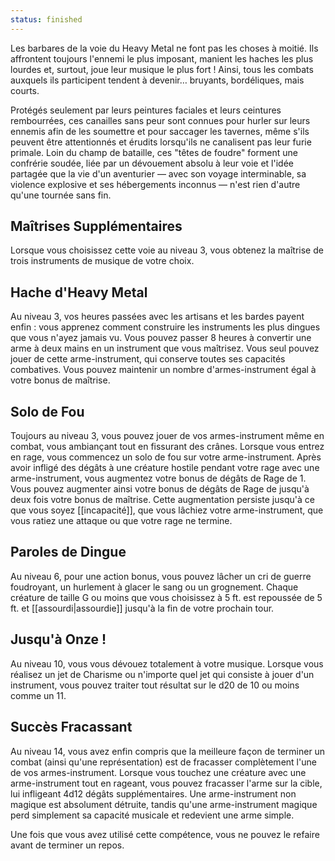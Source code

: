```yaml
---
status: finished
---
```

Les barbares de la voie du Heavy Metal ne font pas les choses à moitié. Ils affrontent toujours l'ennemi le plus imposant, manient les haches les plus lourdes et, surtout, joue leur musique le plus fort ! Ainsi, tous les combats auxquels ils participent tendent à devenir… bruyants, bordéliques, mais courts.

Protégés seulement par leurs peintures faciales et leurs ceintures rembourrées, ces canailles sans peur sont connues pour hurler sur leurs ennemis afin de les soumettre et pour saccager les tavernes, même s'ils peuvent être attentionnés et érudits lorsqu'ils ne canalisent pas leur furie primale. Loin du champ de bataille, ces "têtes de foudre" forment une confrérie soudée, liée par un dévouement absolu à leur voie et l'idée partagée que la vie d'un aventurier — avec son voyage interminable, sa violence explosive et ses hébergements inconnus — n'est rien d'autre qu'une tournée sans fin.

## Maîtrises Supplémentaires

Lorsque vous choisissez cette voie au niveau 3, vous obtenez la maîtrise de trois instruments de musique de votre choix. 

## Hache d'Heavy Metal

Au niveau 3, vos heures passées avec les artisans et les bardes payent enfin : vous apprenez comment construire les instruments les plus dingues que vous n'ayez jamais vu. Vous pouvez passer 8 heures à convertir une arme à deux mains en un instrument que vous maîtrisez. Vous seul pouvez jouer de cette arme-instrument, qui conserve toutes ses capacités combatives. Vous pouvez maintenir un nombre d'armes-instrument égal à votre bonus de maîtrise.

## Solo de Fou

Toujours au niveau 3, vous pouvez jouer de vos armes-instrument même en combat, vous ambiançant tout en fissurant des crânes. Lorsque vous entrez en rage, vous commencez un solo de fou sur votre arme-instrument. Après avoir infligé des dégâts à une créature hostile pendant votre rage avec une arme-instrument, vous augmentez votre bonus de dégâts de Rage de 1. Vous pouvez augmenter ainsi votre bonus de dégâts de Rage de jusqu'à deux fois votre bonus de maîtrise. Cette augmentation persiste jusqu'à ce que vous soyez [[incapacité]], que vous lâchiez votre arme-instrument, que vous ratiez une attaque ou que votre rage ne termine.

## Paroles de Dingue

Au niveau 6, pour une action bonus, vous pouvez lâcher un cri de guerre foudroyant, un hurlement à glacer le sang ou un grognement. Chaque créature de taille G ou moins que vous choisissez à 5 ft. est repoussée de 5 ft. et [[assourdi|assourdie]] jusqu'à la fin de votre prochain tour.

## Jusqu'à Onze ! 

Au niveau 10, vous vous dévouez totalement à votre musique. Lorsque vous réalisez un jet de Charisme ou n'importe quel jet qui consiste à jouer d'un instrument, vous pouvez traiter tout résultat sur le d20 de 10 ou moins comme un 11.

## Succès Fracassant

Au niveau 14, vous avez enfin compris que la meilleure façon de terminer un combat (ainsi qu'une représentation) est de fracasser complètement l'une de vos armes-instrument. Lorsque vous touchez une créature avec une arme-instrument tout en rageant, vous pouvez fracasser l'arme sur la cible, lui infligeant 4d12 dégâts supplémentaires. Une arme-instrument non magique est absolument détruite, tandis qu'une arme-instrument magique perd simplement sa capacité musicale et redevient une arme simple. 

Une fois que vous avez utilisé cette compétence, vous ne pouvez le refaire avant de terminer un repos.